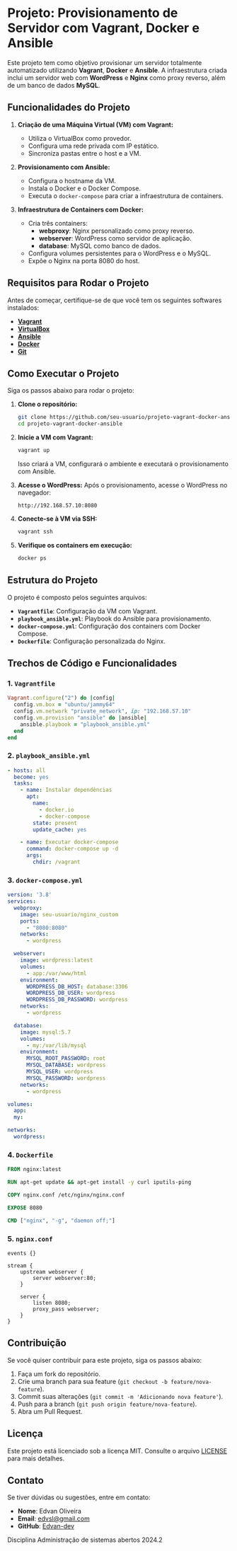 # Projeto: Provisionamento de Servidor com Vagrant, Docker e Ansible

Este projeto tem como objetivo provisionar um servidor totalmente automatizado utilizando **Vagrant**, **Docker** e **Ansible**. A infraestrutura criada inclui um servidor web com **WordPress** e **Nginx** como proxy reverso, além de um banco de dados **MySQL**.

## Funcionalidades do Projeto

1. **Criação de uma Máquina Virtual (VM) com Vagrant:**
   - Utiliza o VirtualBox como provedor.
   - Configura uma rede privada com IP estático.
   - Sincroniza pastas entre o host e a VM.

2. **Provisionamento com Ansible:**
   - Configura o hostname da VM.
   - Instala o Docker e o Docker Compose.
   - Executa o `docker-compose` para criar a infraestrutura de containers.

3. **Infraestrutura de Containers com Docker:**
   - Cria três containers:
     - **webproxy**: Nginx personalizado como proxy reverso.
     - **webserver**: WordPress como servidor de aplicação.
     - **database**: MySQL como banco de dados.
   - Configura volumes persistentes para o WordPress e o MySQL.
   - Expõe o Nginx na porta 8080 do host.

## Requisitos para Rodar o Projeto

Antes de começar, certifique-se de que você tem os seguintes softwares instalados:

- **[Vagrant](https://www.vagrantup.com/)**
- **[VirtualBox](https://www.virtualbox.org/)**
- **[Ansible](https://docs.ansible.com/)**
- **[Docker](https://www.docker.com/)**
- **[Git](https://git-scm.com/)**

## Como Executar o Projeto

Siga os passos abaixo para rodar o projeto:

1. **Clone o repositório:**
   ```bash
   git clone https://github.com/seu-usuario/projeto-vagrant-docker-ansible.git
   cd projeto-vagrant-docker-ansible
   ```

2. **Inicie a VM com Vagrant:**
   ```bash
   vagrant up
   ```
   Isso criará a VM, configurará o ambiente e executará o provisionamento com Ansible.

3. **Acesse o WordPress:**
   Após o provisionamento, acesse o WordPress no navegador:
   ```
   http://192.168.57.10:8080
   ```

4. **Conecte-se à VM via SSH:**
   ```bash
   vagrant ssh
   ```

5. **Verifique os containers em execução:**
   ```bash
   docker ps
   ```

## Estrutura do Projeto

O projeto é composto pelos seguintes arquivos:

- **`Vagrantfile`**: Configuração da VM com Vagrant.
- **`playbook_ansible.yml`**: Playbook do Ansible para provisionamento.
- **`docker-compose.yml`**: Configuração dos containers com Docker Compose.
- **`Dockerfile`**: Configuração personalizada do Nginx.

## Trechos de Código e Funcionalidades

### 1. `Vagrantfile`

```ruby
Vagrant.configure("2") do |config|
  config.vm.box = "ubuntu/jammy64"
  config.vm.network "private_network", ip: "192.168.57.10"
  config.vm.provision "ansible" do |ansible|
    ansible.playbook = "playbook_ansible.yml"
  end
end
```

### 2. `playbook_ansible.yml`

```yaml
- hosts: all
  become: yes
  tasks:
    - name: Instalar dependências
      apt:
        name:
          - docker.io
          - docker-compose
        state: present
        update_cache: yes

    - name: Executar docker-compose
      command: docker-compose up -d
      args:
        chdir: /vagrant
```

### 3. `docker-compose.yml`

```yaml
version: '3.8'
services:
  webproxy:
    image: seu-usuario/nginx_custom
    ports:
      - "8080:8080"
    networks:
      - wordpress

  webserver:
    image: wordpress:latest
    volumes:
      - app:/var/www/html
    environment:
      WORDPRESS_DB_HOST: database:3306
      WORDPRESS_DB_USER: wordpress
      WORDPRESS_DB_PASSWORD: wordpress
    networks:
      - wordpress

  database:
    image: mysql:5.7
    volumes:
      - my:/var/lib/mysql
    environment:
      MYSQL_ROOT_PASSWORD: root
      MYSQL_DATABASE: wordpress
      MYSQL_USER: wordpress
      MYSQL_PASSWORD: wordpress
    networks:
      - wordpress

volumes:
  app:
  my:

networks:
  wordpress:
```

### 4. `Dockerfile`

```dockerfile
FROM nginx:latest

RUN apt-get update && apt-get install -y curl iputils-ping

COPY nginx.conf /etc/nginx/nginx.conf

EXPOSE 8080

CMD ["nginx", "-g", "daemon off;"]
```

### 5. `nginx.conf`

```nginx
events {}

stream {
    upstream webserver {
        server webserver:80;
    }

    server {
        listen 8080;
        proxy_pass webserver;
    }
}
```

## Contribuição

Se você quiser contribuir para este projeto, siga os passos abaixo:

1. Faça um fork do repositório.
2. Crie uma branch para sua feature (`git checkout -b feature/nova-feature`).
3. Commit suas alterações (`git commit -m 'Adicionando nova feature'`).
4. Push para a branch (`git push origin feature/nova-feature`).
5. Abra um Pull Request.

## Licença

Este projeto está licenciado sob a licença MIT. Consulte o arquivo [LICENSE](LICENSE) para mais detalhes.

## Contato

Se tiver dúvidas ou sugestões, entre em contato:

- **Nome**: Edvan Oliveira
- **Email**: [edvsl@gmail.com](mailto:edvan@example.com)
- **GitHub**: [Edvan-dev](https://github.com/seu-usuario)

Disciplina Administração de sistemas abertos 2024.2
